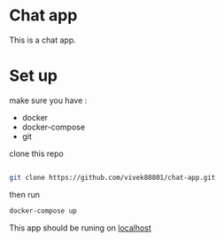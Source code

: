 # Chat app

This is a chat app.

# Set up

make sure you have :

- docker
- docker-compose
- git

clone this repo

```sh

git clone https://github.com/vivek80801/chat-app.git

```

then run
```sh
docker-compose up
```

This app should be runing on [localhost](http://localhost/ "Go to localhost")